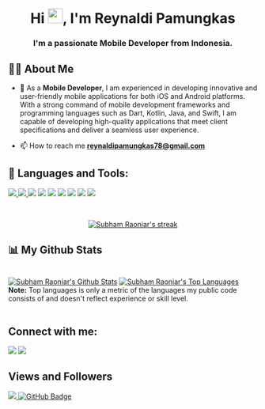 <h1 align="center">Hi <img src="https://raw.githubusercontent.com/MartinHeinz/MartinHeinz/master/wave.gif" width="30px">, I'm Reynaldi Pamungkas</h1>
<h3 align="center">I'm a passionate Mobile Developer from Indonesia.</h3>


## 🙋‍♂️ About Me

- 🌱 As a **Mobile Developer**, I am experienced in developing innovative and user-friendly mobile applications for both iOS and Android platforms. With a strong command of mobile development frameworks and programming languages such as Dart, Kotlin, Java, and Swift, I am capable of developing high-quality applications that meet client specifications and deliver a seamless user experience.

- 📫 How to reach me **reynaldipamungkas78@gmail.com**


## 🚀 Languages and Tools:

<p align="left"> 
    <a href="https://www.flutter.dev" target="_blank"><img src="https://img.icons8.com/fluency/48/000000/flutter.png"/> </a>
    <a href="https://dart.dev/overview" target="_blank"><img src="https://img.icons8.com/color/48/000000/dart.png"/> </a>
    <a href="https://www.java.com" target="_blank"><img src="https://img.icons8.com/color/48/000000/java-coffee-cup-logo--v2.png"/></a>
    <a href="https://www.firebase.com" target="_blank"><img src="https://img.icons8.com/color/48/000000/firebase.png"/></a>
    <a href="https://developer.apple.com/swift/" target="_blank"><img src="https://img.icons8.com/color/48/000000/swift.png"/></a>
    <a href="https://developer.apple.com/xcode/" target="_blank"><img src="https://img.icons8.com/color/48/000000/xcode.png"/></a>
    <a href="https://developer.android.com/" target="_blank"><img src="https://img.icons8.com/color/48/000000/android-studio.png"/></a>
    <a href="https://kotlinlang.org/" target="_blank"><img src="https://img.icons8.com/color/48/000000/kotlin.png"/></a>
    <a href="https://www.jetbrains.com/idea/" target="_blank"><img src="https://img.icons8.com/color/48/000000/intellij-idea.png"/></a>
</p>

<!-- [![React Badge](https://img.shields.io/badge/-React-61DBFB?style=for-the-badge&labelColor=black&logo=react&logoColor=61DBFB)](#)  [![Javascript Badge](https://img.shields.io/badge/-Javascript-F0DB4F?style=for-the-badge&labelColor=black&logo=javascript&logoColor=F0DB4F)](#) [![Typescript Badge](https://img.shields.io/badge/-Typescript-007acc?style=for-the-badge&labelColor=black&logo=typescript&logoColor=007acc)](#) [![Nodejs Badge](https://img.shields.io/badge/-Nodejs-3C873A?style=for-the-badge&labelColor=black&logo=node.js&logoColor=3C873A)](#) [![GraphQL Badge](https://img.shields.io/badge/-GraphQl-e535ab?style=for-the-badge&labelColor=black&logo=node.js&logoColor=e535ab)](#) -->
<br/>

<p align="center">
    <a href="https://github.com/SubhamRaoniar28/github-readme-streak-stats">
        <img title="🔥 Get streak stats for your profile at git.io/streak-stats" alt="Subham Raoniar's streak" src="https://github-readme-streak-stats.herokuapp.com/?user=reynaldi18&theme=black-ice&hide_border=true&stroke=0000&background=060A0CD0"/>
    </a>
</p>

## 📊 My Github Stats

  <br/>
    <a href="https://github.com/SubhamRaoniar28/github-readme-stats"><img alt="Subham Raoniar's Github Stats" src="https://github-readme-stats.vercel.app/api?username=reynaldi18&show_icons=true&count_private=true&theme=react&hide_border=true&bg_color=0D1117" /></a>
  <a href="https://github.com/SubhamRaoniar28/github-readme-stats"><img alt="Subham Raoniar's Top Languages" src="https://github-readme-stats.vercel.app/api/top-langs/?username=reynaldi18&langs_count=8&count_private=true&layout=compact&theme=react&hide_border=true&bg_color=0D1117" /></a>
  <br/>
  <b>Note:</b> Top languages is only a metric of the languages my public code consists of and doesn't reflect experience or skill level.


<br/>
<br/>


## Connect with me:
<p align="left">

<a href = "https://www.linkedin.com/in/reynaldi-pamungkas-882b72141/"><img src="https://img.icons8.com/fluent/48/000000/linkedin.png"/></a>
<a href = "https://www.instagram.com/reynaldi18/"><img src="https://img.icons8.com/fluent/48/000000/instagram-new.png"/></a>


</p>

## Views and Followers
<a href="https://github.com/Meghna-DAS/github-profile-views-counter">
    <img src="https://komarev.com/ghpvc/?username=reynaldi18">
</a>
<a href="https://github.com/SubhamRaoniar28?tab=followers"><img src="https://img.shields.io/github/followers/reynaldi18?label=Followers&style=social" alt="GitHub Badge"></a>
